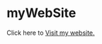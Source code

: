 # myWebSite
<p> Click here to <a href="file:///home/chronos/u-59788a28bf7faeedb9afe6db642a896b51ffd674/MyFiles/Website/index.html"> Visit my website.</a>
